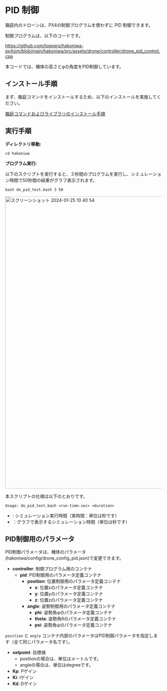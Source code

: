 # PID 制御

箱庭内のドローンは、PX4の制御プログラムを使わずに PID 制御できます。

制御プログラムは、以下のコードです。

https://github.com/toppers/hakoniwa-px4sim/blob/main/hakoniwa/src/assets/drone/controller/drone_pid_control.cpp

本コードでは、機体の高さとφの角度をPID制御しています。

## インストール手順

まず、箱庭コマンドをインストールするため、以下のインストールを実施してください。

[箱庭コマンドおよびライブラリのインストール手順](https://github.com/toppers/hakoniwa-px4sim/tree/main/hakoniwa#%E7%AE%B1%E5%BA%AD%E3%82%B3%E3%83%9E%E3%83%B3%E3%83%89%E3%81%8A%E3%82%88%E3%81%B3%E3%83%A9%E3%82%A4%E3%83%96%E3%83%A9%E3%83%AA%E3%81%AE%E3%82%A4%E3%83%B3%E3%82%B9%E3%83%88%E3%83%BC%E3%83%AB%E6%89%8B%E9%A0%86)


## 実行手順

**ディレクトリ移動:**

```
cd hakoniwa
```

**プログラム実行:**

以下のスクリプトを実行すると、３秒間のプログラムを実行し、シミュレーション時間で50秒間の結果がグラフ表示されます。

```
bash do_pid_test.bash 3 50
```

<img width="936" alt="スクリーンショット 2024-01-25 10 40 54" src="https://github.com/toppers/hakoniwa-px4sim/assets/164193/aa0192b9-8ef4-4816-98f8-f4a04e31c9d8">


本スクリプトの仕様は以下のとおりです。

```
Usage: do_pid_test.bash <run-time-sec> <duration>
```

* <run-time-sec>: シミュレーション実行時間（実時間：単位は秒です）
* <duration>：グラフで表示するシミュレーション時間（単位は秒です）

## PID制御用のパラメータ

PID制御パラメータは、機体のパラメータ(hakoniwa/config/drone_config_pid.json)で変更できます。

- **controller**: 制御プログラム用のコンテナ
  - **pid**: PID制御用のパラメータ定義コンテナ
    - **position**: 位置制御用のパラメータ定義コンテナ
      - **x**: 位置xのパラメータ定義コンテナ
      - **y**: 位置yのパラメータ定義コンテナ
      - **z**: 位置zのパラメータ定義コンテナ
    - **angle**: 姿勢制御用のパラメータ定義コンテナ
      - **phi**: 姿勢角φのパラメータ定義コンテナ
      - **theta**: 姿勢角θのパラメータ定義コンテナ
      - **psi**: 姿勢角ψのパラメータ定義コンテナ

`position` と `angle` コンテナ内部のパラメータはPID制御パラメータを指定します（全て同じパラメータ名です）。

- **setpoint**: 目標値
  - positionの場合は、単位はメートルです。
  - angleの場合は、単位はdegreeです。
- **Kp**: Pゲイン
- **Ki**: Iゲイン
- **Kd**: Dゲイン



